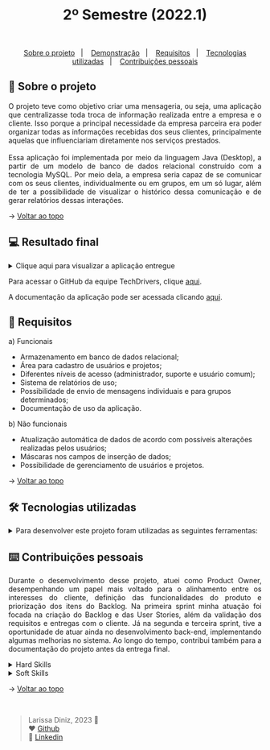 <h1 align="center">2º Semestre (2022.1)</h1>

<br id="topo">

<p align="center">
  <a href="#about">Sobre o projeto</a>&nbsp;&nbsp;&nbsp;|&nbsp;&nbsp;&nbsp;
  <a href="#demo">Demonstração</a>&nbsp;&nbsp;&nbsp;|&nbsp;&nbsp;&nbsp;
  <a href="#requirements">Requisitos</a>&nbsp;&nbsp;&nbsp;|&nbsp;&nbsp;&nbsp;
  <a href="#tech">Tecnologias utilizadas</a>&nbsp;&nbsp;&nbsp;|&nbsp;&nbsp;&nbsp;
  <a href="#dev">Contribuições pessoais</a>
</p>

<div id="about">

## 🔖 Sobre o projeto

<p align="justify">O projeto teve como objetivo criar uma mensageria, ou seja, uma aplicação que centralizasse toda troca de informação realizada entre a empresa e o cliente. Isso porque a principal necessidade da empresa parceira era poder organizar todas as informações recebidas dos seus clientes, principalmente aquelas que influenciariam diretamente nos serviços prestados.
<br><br>
Essa aplicação foi implementada por meio da linguagem Java (Desktop), a partir de um modelo de banco de dados relacional construído com a tecnologia MySQL. Por meio dela, a empresa seria capaz de se comunicar com os seus clientes, individualmente ou em grupos, em um só lugar, além de ter a possibilidade de visualizar o histórico dessa comunicação e de gerar relatórios dessas interações.</p>

→ [Voltar ao topo](#topo)

</div>

<div id="demo">

## 💻 Resultado final

<details>
  <summary>Clique aqui para visualizar a aplicação entregue</summary>

  https://github.com/laaridiniz/Portfolio-ADS/assets/86115352/b25cc706-daac-4910-851b-66302183d7f8

  
</details>


Para acessar o GitHub da equipe TechDrivers, clique [aqui](https://github.com/TechDriversFatec/TechDrivers).

A documentação da aplicação pode ser acessada clicando [aqui](https://github.com/laaridiniz/Portfolio-ADS/blob/main/Projeto-II/Documenta%C3%A7%C3%A3o%20-%20Pro4Tech.pdf).

</div>

<div id="requirements">

## 📑 Requisitos

a) Funcionais

* Armazenamento em banco de dados relacional;
* Área para cadastro de usuários e projetos;
* Diferentes níveis de acesso (administrador, suporte e usuário comum);
* Sistema de relatórios de uso; 
* Possibilidade de envio de mensagens individuais e para grupos determinados;
* Documentação de uso da aplicação.

b) Não funcionais

* Atualização automática de dados de acordo com possíveis alterações realizadas pelos usuários;
* Máscaras nos campos de inserção de dados;
* Possibilidade de gerenciamento de usuários e projetos.

→ [Voltar ao topo](#topo)

</div>

<div id="tech">

## 🛠️ Tecnologias utilizadas

<details>
  <summary>Para desenvolver este projeto foram utilizadas as seguintes ferramentas:</summary>
  <br>

  | Tecnologia | Aplicação |
  |:--------:|:-----------:|
  | <img width="50 rem" src="https://cdn.jsdelivr.net/gh/devicons/devicon/icons/java/java-original.svg" /> | Java é uma linguagem de programação multiplataforma, orientada a objetos e centrada em rede. Foi utilizada para construir tanto o visual quanto a lógica por trás do funcionamento da aplicação desenvolvida. |
  | <img width="50 rem" src="https://cdn.jsdelivr.net/gh/devicons/devicon/icons/git/git-original.svg" /> | Git é um sistema de controle de versão de código aberto que foi empregado para controlar o histórico de alterações de arquivos do projeto. |
  | <img width="50 rem" src="https://cdn.jsdelivr.net/gh/devicons/devicon/icons/github/github-original.svg" /> | GitHub é uma plataforma de hospedagem de código-fonte e arquivos com controle de versão que usa o Git. Foi utilizado para a hospedagem do código e para colaboração entre os integrantes da equipe durante o desenvolvimento da aplicação. |
  | <img width="50 rem" src="https://cdn.jsdelivr.net/gh/devicons/devicon/icons/mysql/mysql-original.svg" /> | MySQL é um sistema de gerenciamento de banco de dados (SGBD) que utiliza a linguagem SQL como interface. A partir dele, foi possível registrar, armazenar e tratar todos os dados necessários para o bom funcionamento da aplicação. |
  | <img width="50 rem" src="Images/Apache_NetBeans_Logo.svg.png" /> | Foi utilizada a IDE Apache Netbeans para desenvolver o código em Java, tendo em vista que essa aplicação fornece um ambiente de desenvolvimento integrado gratuito e de código aberto. |
  | <img width="50 rem" src="Images/azure-devops.png" /> | A equipe também utilizou o Azure DevOps, servidor da Microsoft que fornece ferramentas para controle de versão, geração de relatórios, gerenciamento de requisitos e de projetos, compilações automatizadas e testes necessários no desenvolvimento de softwares. |
  | <img width="50 rem" src="https://cdn.jsdelivr.net/gh/devicons/devicon/icons/slack/slack-original.svg" /> | O Slack é um software de comunicação de equipes com suporte a canais, conversas privadas e integração com serviços externos que foi utilizado para comunicação com o cliente. |

  <br>
</details>

</div>

<div id="dev">

## ⌨️ Contribuições pessoais

<p align="justify">Durante o desenvolvimento desse projeto, atuei como Product Owner, desempenhando um papel mais voltado para o alinhamento entre os interesses do cliente, definição das funcionalidades do produto e priorização dos itens do Backlog. Na primeira sprint minha atuação foi focada na criação do Backlog e das User Stories, além da validação dos requisitos e entregas com o cliente. Já na segunda e terceira sprint, tive a oportunidade de atuar ainda no desenvolvimento back-end, implementando algumas melhorias no sistema. Ao longo do tempo, contribui também para a documentação do projeto antes da entrega final.</p>

<details>
  <summary>Hard Skills</summary>
  <br>

  1. **Programação em Java:** Sei fazer com ajuda;
  
  2. **Modelagem de dados:** Sei fazer com ajuda;
  
  3. **Controle de Versão (Git/GitHub):** Sei fazer com autonomia;
  
  4. **Manuseio de banco de dados SQL:** Sei fazer com auxílio de consultas;
  
  5. **Criação de interface gráfica com Java Swing:** Sei fazer com auxílio de consultas.

  <br>
</details>

<details>
  <summary>Soft Skills</summary>
  <br>

  1. **Comunicação:** <p align="justify">Foi essencial manter uma comunicação clara com o cliente, para entender quais eram as necessidades que precisavam ser atendidas com o projeto, alinhar as expectativas dele em relação às entregas, reportar os detalhes do progresso do projeto, bem como os desafios encontrados ao longo do caminho. A comunicação com os membros da equipe também foi fundamental para que pudéssemos sanar todas as dúvidas, alinhar todos os requisitos, definir o que poderia ou não ser desenvolvido e fazer entregas de valor para o cliente em todas as sprints.</p> 
  
  2. **Colaboração e Trabalho em Equipe:** <p align="justify">O alinhamento com os membros da equipe foi fundamental para garantir que o projeto final atendesse a necessidade do cliente e que as informações fossem organizadas de forma adequada, principalmente porque era a primeira vez que estávamos trabalhado com uma empresa real e com tecnologias como Java, Azure DevOps e MySQL. Como eu também nunca tinha atuado como Product Owner antes, precisei de orientação dos professores e do apoio dos demais membros do grupo para poder desenvolver algumas melhorias previstas no backlog.</p> 
  
  3. **Resolução de Problemas:** <p align="justify">Ao longo do projeto tivemos que lidar com algumas dificuldades, de ordem técnica e comportamental. Esses obstáculos foram essenciais para que eu pudesse, juntamente com os demais membros do grupo, encontrar soluções favoráveis para a equipe e para o cliente.</p> 
  
  4. **Gerenciamento do Tempo:** <p align="justify">Precisamos nos organizar para lidar com várias tarefas, desde a criação dos protótipos até a entrega final, principalmente para definir as prioridades e cumprir os prazos previamente determinados. Como tínhamos apenas três sprints até a entrega final, também tivemos que ser mais objetivos nas entregas, tendo em vista que tínhamos menos espaço para correção de erros.</p>

  5. **Organização:** <p align="justify">Para garantir que as entregas acontecessem dentro dos prazos estipulados, precisei saber priorizar e identificar em quais momentos as tarefas seriam realizadas e ser muito organizada para conseguir transformar um planejamento abstrato em algo concreto, com um resultado de sucesso. Além da questão de definir tarefas e delegar cada uma delas para as pessoas certas, também precisei ser vigilante e acompanhar cuidadosamente o desenvolvimento de cada uma dessas tarefas tendo em mente tudo o que definimos no product backlog.</p>
     
  6. **Planejamento:** <p align="justify">Como Product Owner precisei fazer um bom gerenciamento do backlog do produto e das expectativas do cliente em relação ao desenvolvimento para que a equipe fizesse entregas de valor em todas as sprints.</p>

  <br>
</details> 

→ [Voltar ao topo](#topo)

<div id="dev">
<br>
  
> Larissa Diniz, 2023 :star2: <br>
> ❤️ [Github](https://github.com/laaridiniz)<br>
> 💙 [Linkedin](https://www.linkedin.com/in/larissa-diniz-dev/)<br>

</div>

</div>

